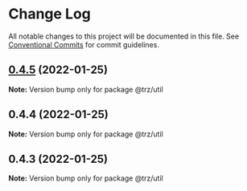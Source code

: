 # Change Log

All notable changes to this project will be documented in this file.
See [Conventional Commits](https://conventionalcommits.org) for commit guidelines.

## [0.4.5](https://github.com/chenzhenyuan/trz/compare/@trz/util@0.4.4...@trz/util@0.4.5) (2022-01-25)

**Note:** Version bump only for package @trz/util



## 0.4.4 (2022-01-25)

**Note:** Version bump only for package @trz/util



## 0.4.3 (2022-01-25)

**Note:** Version bump only for package @trz/util
